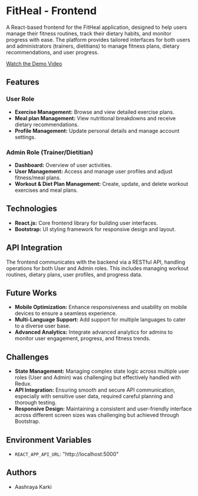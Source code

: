 # FitHeal - Frontend

A React-based frontend for the FitHeal application, designed to help users manage their fitness routines, track their dietary habits, and monitor progress with ease. The platform provides tailored interfaces for both users and administrators (trainers, dietitians) to manage fitness plans, dietary recommendations, and user progress.

[Watch the Demo Video](https://youtu.be/X10poHhC6zo)

## Features

### User Role

- **Exercise Management:** Browse and view detailed exercise plans.
- **Meal plan Management:** View nutritional breakdowns and receive dietary recommendations.
- **Profile Management:** Update personal details and manage account settings.

### Admin Role (Trainer/Dietitian)

- **Dashboard:** Overview of user activities.
- **User Management:** Access and manage user profiles and adjust fitness/meal plans.
- **Workout & Diet Plan Management:** Create, update, and  delete workout exercises and meal plans.

## Technologies

- **React.js:** Core frontend library for building user interfaces.
- **Bootstrap:** UI styling framework for responsive design and layout.

## API Integration

The frontend communicates with the backend via a RESTful API, handling operations for both User and Admin roles. This includes managing workout routines, dietary plans, user profiles, and progress data.

## Future Works

- **Mobile Optimization:** Enhance responsiveness and usability on mobile devices to ensure a seamless experience.
- **Multi-Language Support:** Add support for multiple languages to cater to a diverse user base.
- **Advanced Analytics:** Integrate advanced analytics for admins to monitor user engagement, progress, and fitness trends.

## Challenges

- **State Management:** Managing complex state logic across multiple user roles (User and Admin) was challenging but effectively handled with Redux.
- **API Integration:** Ensuring smooth and secure API communication, especially with sensitive user data, required careful planning and thorough testing.
- **Responsive Design:** Maintaining a consistent and user-friendly interface across different screen sizes was challenging but achieved through Bootstrap.

## Environment Variables

- `REACT_APP_API_URL`: "http://localhost:5000"

## Authors

- Aashraya Karki
